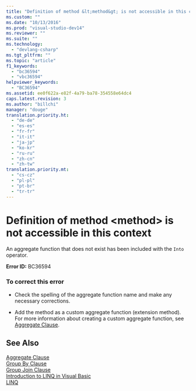 ```yaml
---
title: "Definition of method &lt;method&gt; is not accessible in this context"
ms.custom: ""
ms.date: "10/13/2016"
ms.prod: "visual-studio-dev14"
ms.reviewer: ""
ms.suite: ""
ms.technology: 
  - "devlang-csharp"
ms.tgt_pltfrm: ""
ms.topic: "article"
f1_keywords: 
  - "bc36594"
  - "vbc36594"
helpviewer_keywords: 
  - "BC36594"
ms.assetid: ee0f622a-e82f-4a79-ba78-354558e64dc4
caps.latest.revision: 3
ms.author: "billchi"
manager: "douge"
translation.priority.ht: 
  - "de-de"
  - "es-es"
  - "fr-fr"
  - "it-it"
  - "ja-jp"
  - "ko-kr"
  - "ru-ru"
  - "zh-cn"
  - "zh-tw"
translation.priority.mt: 
  - "cs-cz"
  - "pl-pl"
  - "pt-br"
  - "tr-tr"
---
```

# Definition of method &lt;method&gt; is not accessible in this context
An aggregate function that does not exist has been included with the `Into` operator.  
  
 **Error ID:** BC36594  
  
### To correct this error  
  
-   Check the spelling of the aggregate function name and make any necessary corrections.  
  
-   Add the method as a custom aggregate function (extension method). For more information about creating a custom aggregate function, see [Aggregate Clause](../Topic/Aggregate%20Clause%20\(Visual%20Basic\).md).  
  
## See Also  
 [Aggregate Clause](../Topic/Aggregate%20Clause%20\(Visual%20Basic\).md)   
 [Group By Clause](../Topic/Group%20By%20Clause%20\(Visual%20Basic\).md)   
 [Group Join Clause](../Topic/Group%20Join%20Clause%20\(Visual%20Basic\).md)   
 [Introduction to LINQ in Visual Basic](../Topic/Introduction%20to%20LINQ%20in%20Visual%20Basic.md)   
 [LINQ](../Topic/LINQ%20in%20Visual%20Basic.md)